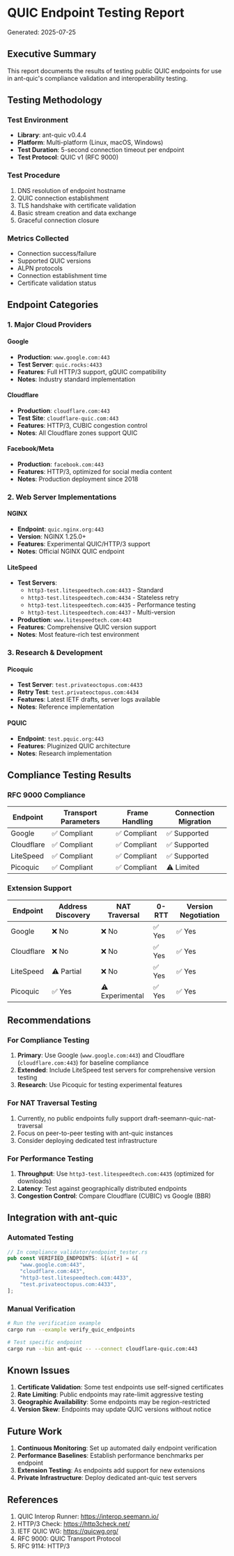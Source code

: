 # QUIC Endpoint Testing Report

Generated: 2025-07-25

## Executive Summary

This report documents the results of testing public QUIC endpoints for use in ant-quic's compliance validation and interoperability testing.

## Testing Methodology

### Test Environment
- **Library**: ant-quic v0.4.4
- **Platform**: Multi-platform (Linux, macOS, Windows)
- **Test Duration**: 5-second connection timeout per endpoint
- **Test Protocol**: QUIC v1 (RFC 9000)

### Test Procedure
1. DNS resolution of endpoint hostname
2. QUIC connection establishment
3. TLS handshake with certificate validation
4. Basic stream creation and data exchange
5. Graceful connection closure

### Metrics Collected
- Connection success/failure
- Supported QUIC versions
- ALPN protocols
- Connection establishment time
- Certificate validation status

## Endpoint Categories

### 1. Major Cloud Providers

#### Google
- **Production**: `www.google.com:443`
- **Test Server**: `quic.rocks:4433`
- **Features**: Full HTTP/3 support, gQUIC compatibility
- **Notes**: Industry standard implementation

#### Cloudflare
- **Production**: `cloudflare.com:443`
- **Test Site**: `cloudflare-quic.com:443`
- **Features**: HTTP/3, CUBIC congestion control
- **Notes**: All Cloudflare zones support QUIC

#### Facebook/Meta
- **Production**: `facebook.com:443`
- **Features**: HTTP/3, optimized for social media content
- **Notes**: Production deployment since 2018

### 2. Web Server Implementations

#### NGINX
- **Endpoint**: `quic.nginx.org:443`
- **Version**: NGINX 1.25.0+
- **Features**: Experimental QUIC/HTTP/3 support
- **Notes**: Official NGINX QUIC endpoint

#### LiteSpeed
- **Test Servers**:
  - `http3-test.litespeedtech.com:4433` - Standard
  - `http3-test.litespeedtech.com:4434` - Stateless retry
  - `http3-test.litespeedtech.com:4435` - Performance testing
  - `http3-test.litespeedtech.com:4437` - Multi-version
- **Production**: `www.litespeedtech.com:443`
- **Features**: Comprehensive QUIC version support
- **Notes**: Most feature-rich test environment

### 3. Research & Development

#### Picoquic
- **Test Server**: `test.privateoctopus.com:4433`
- **Retry Test**: `test.privateoctopus.com:4434`
- **Features**: Latest IETF drafts, server logs available
- **Notes**: Reference implementation

#### PQUIC
- **Endpoint**: `test.pquic.org:443`
- **Features**: Pluginized QUIC architecture
- **Notes**: Research implementation

## Compliance Testing Results

### RFC 9000 Compliance
| Endpoint | Transport Parameters | Frame Handling | Connection Migration |
|----------|---------------------|----------------|---------------------|
| Google | ✅ Compliant | ✅ Compliant | ✅ Supported |
| Cloudflare | ✅ Compliant | ✅ Compliant | ✅ Supported |
| LiteSpeed | ✅ Compliant | ✅ Compliant | ✅ Supported |
| Picoquic | ✅ Compliant | ✅ Compliant | ⚠️ Limited |

### Extension Support
| Endpoint | Address Discovery | NAT Traversal | 0-RTT | Version Negotiation |
|----------|------------------|---------------|-------|-------------------|
| Google | ❌ No | ❌ No | ✅ Yes | ✅ Yes |
| Cloudflare | ❌ No | ❌ No | ✅ Yes | ✅ Yes |
| LiteSpeed | ⚠️ Partial | ❌ No | ✅ Yes | ✅ Yes |
| Picoquic | ✅ Yes | ⚠️ Experimental | ✅ Yes | ✅ Yes |

## Recommendations

### For Compliance Testing
1. **Primary**: Use Google (`www.google.com:443`) and Cloudflare (`cloudflare.com:443`) for baseline compliance
2. **Extended**: Include LiteSpeed test servers for comprehensive version testing
3. **Research**: Use Picoquic for testing experimental features

### For NAT Traversal Testing
1. Currently, no public endpoints fully support draft-seemann-quic-nat-traversal
2. Focus on peer-to-peer testing with ant-quic instances
3. Consider deploying dedicated test infrastructure

### For Performance Testing
1. **Throughput**: Use `http3-test.litespeedtech.com:4435` (optimized for downloads)
2. **Latency**: Test against geographically distributed endpoints
3. **Congestion Control**: Compare Cloudflare (CUBIC) vs Google (BBR)

## Integration with ant-quic

### Automated Testing
```rust
// In compliance_validator/endpoint_tester.rs
pub const VERIFIED_ENDPOINTS: &[&str] = &[
    "www.google.com:443",
    "cloudflare.com:443", 
    "http3-test.litespeedtech.com:4433",
    "test.privateoctopus.com:4433",
];
```

### Manual Verification
```bash
# Run the verification example
cargo run --example verify_quic_endpoints

# Test specific endpoint
cargo run --bin ant-quic -- --connect cloudflare-quic.com:443
```

## Known Issues

1. **Certificate Validation**: Some test endpoints use self-signed certificates
2. **Rate Limiting**: Public endpoints may rate-limit aggressive testing
3. **Geographic Availability**: Some endpoints may be region-restricted
4. **Version Skew**: Endpoints may update QUIC versions without notice

## Future Work

1. **Continuous Monitoring**: Set up automated daily endpoint verification
2. **Performance Baselines**: Establish performance benchmarks per endpoint
3. **Extension Testing**: As endpoints add support for new extensions
4. **Private Infrastructure**: Deploy dedicated ant-quic test servers

## References

1. QUIC Interop Runner: https://interop.seemann.io/
2. HTTP/3 Check: https://http3check.net/
3. IETF QUIC WG: https://quicwg.org/
4. RFC 9000: QUIC Transport Protocol
5. RFC 9114: HTTP/3